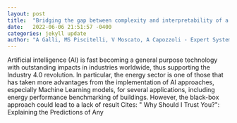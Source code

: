 ```yaml
---
layout: post
title:  "Bridging the gap between complexity and interpretability of a data analytics-based process for benchmarking energy performance of buildings"
date:   2022-06-06 21:51:57 -0400
categories: jekyll update
author: "A Galli, MS Piscitelli, V Moscato, A Capozzoli - Expert Systems with Applications, 2022"
---
```

Artificial intelligence (AI) is fast becoming a general purpose technology with outstanding impacts in industries worldwide, thus supporting the Industry 4.0 revolution. In particular, the energy sector is one of those that has taken more advantages from the implementation of AI approaches, especially Machine Learning models, for several applications, including energy performance benchmarking of buildings. However, the black-box approach could lead to a lack of result 
Cites: " Why Should I Trust You?": Explaining the Predictions of Any